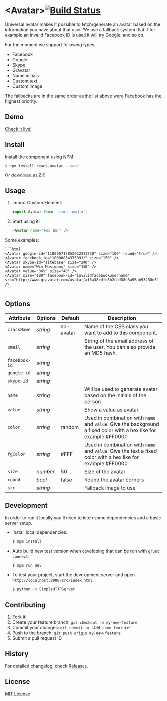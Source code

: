 # &lt;Avatar&gt;[![Build Status](https://travis-ci.org/Sitebase/react-avatar.svg?branch=master)](https://travis-ci.org/Sitebase/react-avatar)

Universal avatar makes it possible to fetch/generate an avatar based on the information you have about that user.
We use a fallback system that if for example an invalid Facebook ID is used it will try Google, and so on.

For the moment we support following types:
* Facebook
* Google
* Skype
* Gravatar
* Name initials
* Custom text
* Custom image

The fallbacks are in the same order as the list above were Facebook has the highest priority.

## Demo

[Check it live!](https://www.sitebase.be/react-avatar/)

## Install

Install the component using [NPM](https://www.npmjs.com/):

```sh
$ npm install react-avatar --save
```

Or [download as ZIP](https://github.com/sitebase/react-avatar/archive/master.zip).


## Usage

1. Import Custom Element:

    ```js
    import Avatar from 'react-avatar';
    ```

2. Start using it!

    ```html
    <Avatar name="Foo Bar" />
    ```

Some examples:

    ```html
    <Avatar google-id="118096717852922241760" size="100" round="true" />
    <Avatar facebook-id="100008343750912" size="150" />
    <Avatar skype-id="sitebase" size="200" />
    <Avatar name="Wim Mostmans" size="150" />
    <Avatar value="86%" size="40" />
    <Avatar size="100" facebook-id="invalidfacebookusername" src="http://www.gravatar.com/avatar/a16a38cdfe8b2cbd38e8a56ab93238d3" />
    ```

## Options

|   Attribute   |      Options      | Default |                                              Description                                               |
| ------------- | ----------------- | ------- | ------------------------------------------------------------------------------------------------------ |
| `className`       | *string*          | sb-avatar        | Name of the CSS class you want to add to this component.                             |
| `email`       | *string*          |         | String of the email address of the user. You can also provide an MD5 hash.                             |
| `facebook-id` | *string* |         |                                                                                                        |
| `google-id`   | *string*             |         |                                                                                                        |
| `skype-id`    | *string*          |         |                                                                                                        |
| `name`        | *string*          |         | Will be used to generate avatar based on the initials of the person                                    |
| `value`       | *string*          |         | Show a value as avatar                                                                                 |
| `color`       | *string*          | random  | Used in combination with `name` and `value`. Give the background a fixed color with a hex like for example #FF0000 |
| `fgColor`     | *string*          | #FFF  | Used in combination with `name` and `value`. Give the text a fixed color with a hex like for example #FF0000 |
| `size`        | *number*             | 50      | Size of the avatar                                                                                     |
| `round`       | *bool*            | false   | Round the avatar corners                                                                               |
| `src`         | *string*          |         | Fallback image to use                                                                                  |

## Development

In order to run it locally you'll need to fetch some dependencies and a basic server setup.

* Install local dependencies:

    ```sh
    $ npm install
    ```

* Auto build new test version when developing that can be run with `grunt connect`:

    ```sh
    $ npm run dev
    ```

* To test your project, start the development server and open `http://localhost:8000/src/index.html`.

    ```sh
    $ python -m SimpleHTTPServer
    ```

## Contributing

1. Fork it!
2. Create your feature branch: `git checkout -b my-new-feature`
3. Commit your changes: `git commit -m 'Add some feature'`
4. Push to the branch: `git push origin my-new-feature`
5. Submit a pull request :D

## History

For detailed changelog, check [Releases](https://github.com/sitebase/react-avatar/releases).

## License

[MIT License](http://opensource.org/licenses/MIT)
